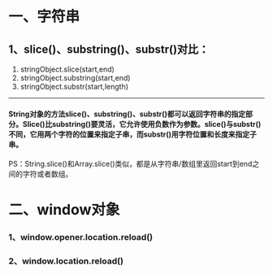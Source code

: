 一、字符串
===
1、slice()、substring()、substr()对比：
----
1. stringObject.slice(start,end)
2. stringObject.substring(start,end)
3. stringObject.substr(start,length)
----
#### String对象的方法slice()、substring()、substr()都可以返回字符串的指定部分。Slice()比substring()要灵活，它允许使用负数作为参数。slice()与substr()不同，它用两个字符的位置来指定子串，而substr()用字符位置和长度来指定子串。
PS：String.slice()和Array.slice()类似，都是从字符串/数组里返回start到end之间的字符或者数组。
    
二、window对象
====
### 1、window.opener.location.reload()
### 2、window.location.reload()
